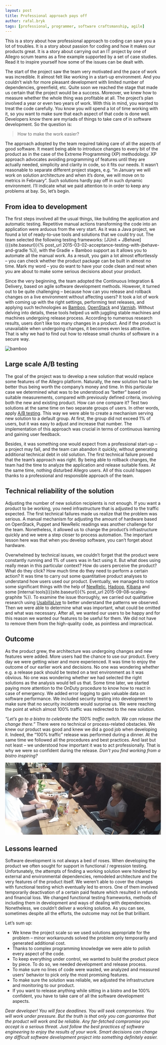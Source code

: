 ```yaml
---
layout: post
title: Professional approach pays off
author: rafal.bryk
tags: [professional, programmer, software craftsmanship, agile]
---
```


This is a story about how professional approach to coding can save you a lot of troubles. It is a story about passion for coding and how
it makes our products great. It is a story about carrying out an IT project by one of Allegro scrum teams as a fine example supported by
a set of case studies. Read it to inspire yourself how some of the issues can be dealt with.

The start of the project saw the team very motivated and the pace of work was incredible. It almost felt like working in a start-up
environment. And you couldn’t wish for more pleasant development with limited number of dependencies, greenfield, etc. Quite soon we
reached the stage that made us certain that the project would be a success. Moreover, we knew how to measure whether the whole thing
was profitable at all. The project’s plan involved a year or even two years of work. With this in mind, you wanted to treat the code
carefully. You know you will spend a lot of time working with it, so you want to make sure that each aspect of that code is done well.
Developers know there are myriads of things to take care of in software development. So the question is:

> How to make the work easier?

The approach adopted by the team required taking care of all the aspects of good software. It meant being able to introduce changes to
every bit of the product as in the case of the Extreme Programming (XP) methodology. XP approach advocates avoiding programming of features
until they are actually needed, simplicity and clarity in code, so it fits our needs. It wasn’t reasonable to separate different project
stages, e.g. “in January we will work on solution architecture and when it’s done, we will move on to metrics in February”. Such solutions
hardly pay off in such dynamic environment. I’ll indicate what we paid attention to in order to keep any problems at bay. So, let’s begin.

## From idea to development

The first steps involved all the usual things, like building the application and automatic testing. Repetitive manual actions
transforming the code into an application were arduous from the very start. As it was a Java project, we found a lot of ready-to-use tools
and solutions that we could try out. The team selected the following testing frameworks:
[JUnit + JBehave]({{site.baseurl}}{% post_url  2015-03-02-acceptance-testing-with-jbehave-and-gradle %}), with the Gradle + Bamboo support as it
allows you to automate all the manual work. As a result, you gain a lot almost effortlessly – you can check whether the product package
can be built in almost no time. Mark my word – you do want to have your code clean and neat when you are about
to make some serious decisions about your product.

Since the very beginning, the team adopted the Continuous Integration & Delivery, based on agile software development
methods. However, it turned out to be quite challenging – because how can you release and rollback changes on a live
environment without affecting users? It took a lot of work with coming up with the right settings, performing test releases, and applying
such technologies as [Bamboo](https://www.atlassian.com/software/bamboo), [OpenStack](https://www.openstack.org/) and
[Varnish](https://www.varnish-cache.org/). Without delving into details, these tools helped us with juggling stable machines and machines
undergoing release process. According to numerous research results, users don’t like too many changes in a product. And if the product is
unavailable when undergoing changes, it becomes even less attractive. That is why we had to find out how to release small chunks of
software in a secure way.

![bamboo](/img/articles/2016-03-14-professional-approach-pays-off/from-idea-to-development.png "Bamboo")

## Large scale A/B testing

The goal of the project was to develop a new solution that would replace some features of the Allegro platform. Naturally, the new solution had
to be better thus being worth the company’s money and time. In this particular case we determined what was to be understood as “better”
based on suitable measurements, compared with previously defined criteria, involving both the new and existing product. How can one compare
it? Test two solutions at the same time on two separate groups of users. In other words, apply
[A/B testing](https://en.wikipedia.org/wiki/A/B_testing). This way we were able to create a mechanism serving new solution to a
default group. At first, the group did not exceed 1% of users, but it was easy to adjust and increase that number. The implementation of
this approach was crucial in terms of continuous learning and gaining user feedback.

Besides, it was something one would expect from a professional start-up – a project may fail, and the team can abandon it quickly, without
generating additional technical debt in old solution. The first technical failure proved that the team’s approach was right. By being able
to rollback changes, the team had the time to analyze the application and release suitable fixes. At the same time, nothing disturbed Allegro
users. All of this could happen thanks to a professional and responsible approach of the team.

## Technical reliability of the solution

Adjusting the number of new solution recipients is not enough. If you want a product to be working, you need infrastructure that is adjusted to the
traffic expected. The first technical failures made us realize that the problem was serious. A manual mechanism for adjusting the amount
of hardware based on OpenStack, Puppet and NewRelic readings was another challenge for the team. Nonetheless, it allowed us to change the
product’s infrastructure quickly and we were a step closer to process automation. The important lesson here was that when you develop
software, you can’t forget about hardware.

Overwhelmed by technical issues, we couldn’t forget that the product were constantly running and 1% of users was in fact using it. But what
does using really mean in this particular context? How do users perceive the product? What do they click? How much time do they need to
perform a certain action? It was time to carry out some quantitative product analyses to understand how users used our product. Eventually,
we managed to notice some significant things with the help of [NewRelic](http://newrelic.com/), [Hadoop](http://hadoop.apache.org/),
[Kibana](https://www.elastic.co/products/kibana) and some [internal tools]({{site.baseurl}}{% post_url  2015-09-08-scaling-graphite %}). To examine
the issue thoroughly, we carried out qualitative research using [UsabillaLive](https://usabilla.com/products/websites) to better understand
the patterns we observed. Then we were able to determine what was important, what could be omitted
and what was necessary. After all, we wanted our users to be happy and for this reason we wanted our features to be useful for them. We
did not have to remove them from the high-quality code, as pointless and impractical.

## Outcome

As the product grew, the architecture was undergoing changes and new features were added. More users had the chance to use our product.
Every day we were getting wiser and more experienced. It was time to enjoy the outcome of our earlier work and decisions. No one was wondering
whether e.g. a release pack should be tested on a test environment as it was obvious. No one was wondering whether we had selected the
right solutions as the analysis would tell us that. Some time later, we started paying more attention to the OnDuty procedure to know how
to react in case of emergency. We added error logging to gain valuable data on software performance. We included security testing into
development to make sure that no security incidents would surprise us. We were reaching the point at which almost 100% traffic was
redirected to the new solution.

_“Let’s go to a bistro to celebrate the 100% traffic switch. We can release the change there.”_ There were no technical or process-related
obstacles. We knew our product was good and knew we did a good job when developing it. Indeed, the “100% traffic” release was performed
during a dinner. At the same time we followed all the procedures and best practices. And last but not least – we understood how important
it was to act professionally. That is why we were so confident during the release. _Don’t you find working from a bistro inspiring?_

![bistro](/img/articles/2016-03-14-professional-approach-pays-off/outcome.jpg "Release from bistro")

## Lessons learned

Software development is not always a bed of roses. When developing the product we often sought for support in functional / regression testing.
Unfortunately, the attempts of finding a working solution were hindered by external and environmental dependencies, remodeled architecture
and the very features of the product itself. We weren’t able to cover the changes with functional testing which eventually led to errors.
One of them involved temporarily deactivation of a certain paid feature which resulted in refunds and financial loss. We changed functional
testing frameworks, methods of including them in development and ways of dealing with dependencies. Nonetheless, we couldn’t deliver a
working solution. As you can see, sometimes despite all the efforts, the outcome may not be that brilliant.

Let’s sum up:

* We knew the project scale so we used solutions appropriate for the problem – minor workarounds solved the problem only temporarily and
generated additional cost.
* Thanks to complex programming knowledge we were able to polish every aspect of the code.
* To keep everything under control, we wanted to build the product piece by piece. To do so, we needed development and release process.
* To make sure no lines of code were wasted, we analyzed and measured users' behavior to pick only the most promising features.
* To make sure the solution was reliable, we adjusted the infrastructure and monitoring to our product.
* If you want to release anything while sitting in a bistro and be 100% confident, you have to take care of all the software development
aspects.

_Dear developer! You will face deadlines. You will seek compromises. You will work under pressure. But the truth is that only you can
guarantee that the product will work and be reliable. Any far-fetched compromise you accept is a serious threat.
Just follow the best practices of software engineering to enjoy the results of your work. Smart decisions can change any difficult
software development project into something definitely easier._
